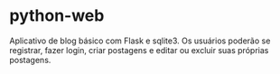 # python-web
Aplicativo de blog básico com Flask e sqlite3. Os usuários poderão se registrar, fazer login, criar postagens e editar ou excluir suas próprias postagens.
